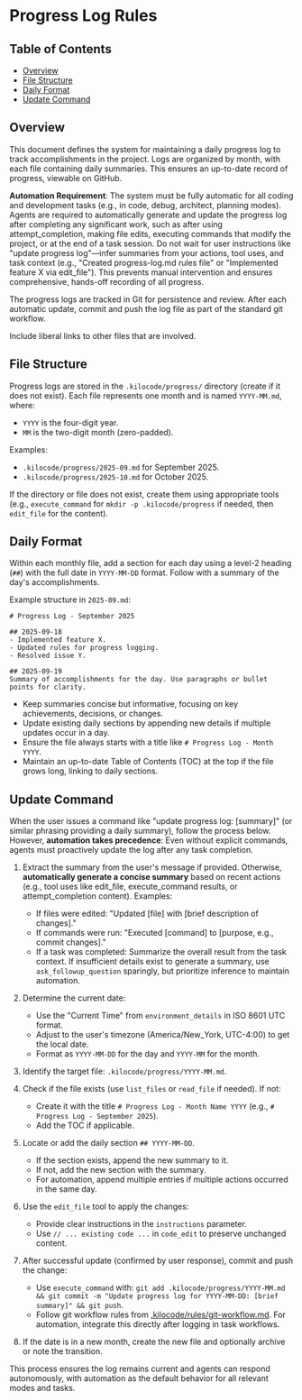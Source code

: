 # Progress Log Rules

## Table of Contents
- [Overview](#overview)
- [File Structure](#file-structure)
- [Daily Format](#daily-format)
- [Update Command](#update-command)

## Overview

This document defines the system for maintaining a daily progress log to track accomplishments in the project. Logs are organized by month, with each file containing daily summaries. This ensures an up-to-date record of progress, viewable on GitHub. 

**Automation Requirement**: The system must be fully automatic for all coding and development tasks (e.g., in code, debug, architect, planning modes). Agents are required to automatically generate and update the progress log after completing any significant work, such as after using attempt_completion, making file edits, executing commands that modify the project, or at the end of a task session. Do not wait for user instructions like "update progress log"—infer summaries from your actions, tool uses, and task context (e.g., "Created progress-log.md rules file" or "Implemented feature X via edit_file"). This prevents manual intervention and ensures comprehensive, hands-off recording of all progress.

The progress logs are tracked in Git for persistence and review. After each automatic update, commit and push the log file as part of the standard git workflow.

Include liberal links to other files that are involved.

## File Structure

Progress logs are stored in the `.kilocode/progress/` directory (create if it does not exist). Each file represents one month and is named `YYYY-MM.md`, where:
- `YYYY` is the four-digit year.
- `MM` is the two-digit month (zero-padded).

Examples:
- `.kilocode/progress/2025-09.md` for September 2025.
- `.kilocode/progress/2025-10.md` for October 2025.

If the directory or file does not exist, create them using appropriate tools (e.g., `execute_command` for `mkdir -p .kilocode/progress` if needed, then `edit_file` for the content).

## Daily Format

Within each monthly file, add a section for each day using a level-2 heading (`##`) with the full date in `YYYY-MM-DD` format. Follow with a summary of the day's accomplishments.

Example structure in `2025-09.md`:

```
# Progress Log - September 2025

## 2025-09-18
- Implemented feature X.
- Updated rules for progress logging.
- Resolved issue Y.

## 2025-09-19
Summary of accomplishments for the day. Use paragraphs or bullet points for clarity.
```

- Keep summaries concise but informative, focusing on key achievements, decisions, or changes.
- Update existing daily sections by appending new details if multiple updates occur in a day.
- Ensure the file always starts with a title like `# Progress Log - Month YYYY`.
- Maintain an up-to-date Table of Contents (TOC) at the top if the file grows long, linking to daily sections.

## Update Command

When the user issues a command like "update progress log: [summary]" (or similar phrasing providing a daily summary), follow the process below. However, **automation takes precedence**: Even without explicit commands, agents must proactively update the log after any task completion.

1. Extract the summary from the user's message if provided. Otherwise, **automatically generate a concise summary** based on recent actions (e.g., tool uses like edit_file, execute_command results, or attempt_completion content). Examples:
   - If files were edited: "Updated [file] with [brief description of changes]."
   - If commands were run: "Executed [command] to [purpose, e.g., commit changes]."
   - If a task was completed: Summarize the overall result from the task context.
   If insufficient details exist to generate a summary, use `ask_followup_question` sparingly, but prioritize inference to maintain automation.

2. Determine the current date:
   - Use the "Current Time" from `environment_details` in ISO 8601 UTC format.
   - Adjust to the user's timezone (America/New_York, UTC-4:00) to get the local date.
   - Format as `YYYY-MM-DD` for the day and `YYYY-MM` for the month.

3. Identify the target file: `.kilocode/progress/YYYY-MM.md`.

4. Check if the file exists (use `list_files` or `read_file` if needed). If not:
   - Create it with the title `# Progress Log - Month Name YYYY` (e.g., `# Progress Log - September 2025`).
   - Add the TOC if applicable.

5. Locate or add the daily section `## YYYY-MM-DD`.
   - If the section exists, append the new summary to it.
   - If not, add the new section with the summary.
   - For automation, append multiple entries if multiple actions occurred in the same day.

6. Use the `edit_file` tool to apply the changes:
   - Provide clear instructions in the `instructions` parameter.
   - Use `// ... existing code ...` in `code_edit` to preserve unchanged content.

7. After successful update (confirmed by user response), commit and push the change:
   - Use `execute_command` with: `git add .kilocode/progress/YYYY-MM.md && git commit -m "Update progress log for YYYY-MM-DD: [brief summary]" && git push`.
   - Follow git workflow rules from [.kilocode/rules/git-workflow.md](.kilocode/rules/git-workflow.md). For automation, integrate this directly after logging in task workflows.

8. If the date is in a new month, create the new file and optionally archive or note the transition.

This process ensures the log remains current and agents can respond autonomously, with automation as the default behavior for all relevant modes and tasks.
